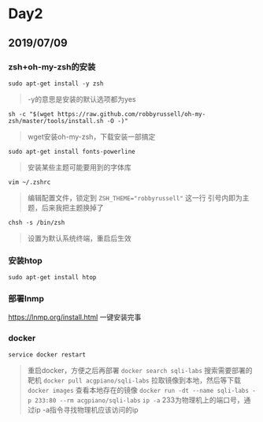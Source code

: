 # Day2

## 2019/07/09  

### zsh+oh-my-zsh的安装
`sudo apt-get install -y zsh `
> -y的意思是安装的默认选项都为yes  

`sh -c "$(wget https://raw.github.com/robbyrussell/oh-my-zsh/master/tools/install.sh -O -)"`
> wget安装oh-my-zsh，下载安装一部搞定

`sudo apt-get install fonts-powerline`
> 安装某些主题可能要用到的字体库

`vim ~/.zshrc`
> 编辑配置文件，锁定到 `ZSH_THEME="robbyrussell"` 这一行 引号内即为主题，后来我把主题换掉了

`chsh -s /bin/zsh`
> 设置为默认系统终端，重启后生效

### 安装htop
 `sudo apt-get install htop`
### 部署lnmp
https://lnmp.org/install.html
一键安装完事
### docker
`service docker restart`
> 重启docker，方便之后再部署
`docker search sqli-labs`
> 搜索需要部署的靶机
`docker pull acgpiano/sqli-labs`
> 拉取镜像到本地，然后等下载
`docker images`
> 查看本地存在的镜像
`docker run -dt --name sqli-labs -p 233:80 --rm acgpiano/sqli-labs`
`ip -a`
> 233为物理机上的端口号，通过ip -a指令寻找物理机应该访问的ip

